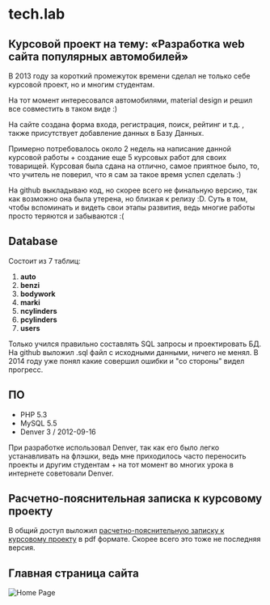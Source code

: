# tech.lab

## Курсовой проект на тему: «Разработка web сайта популярных автомобилей»

В 2013 году за короткий промежуток времени сделал не только себе курсовой проект, но и многим студентам.

На тот момент интересовался автомобилями, material design и решил все совместить в таком виде :)

На сайте создана форма входа, регистрация, поиск, рейтинг и т.д. , также присутствует добавление данных в Базу Данных.

Примерно потребовалось около 2 недель на написание данной курсовой работы + создание еще 5 курсовых работ для своих товарищей. Курсовая была сдана на отлично, самое приятное было, то, что учитель не поверил, что я сам за такое время успел сделать :)

На github выкладываю код, но скорее всего не финальную версию, так как возможно она была утерена, но близкая к релизу :D. Суть в том, чтобы вспоминать и видеть свои этапы развития, ведь многие работы просто теряются и забываются :(
## Database

Состоит из 7 таблиц:

1. **auto**
2. **benzi**
3. **bodywork**
4. **marki**
5. **ncylinders** 
6. **pcylinders**
7. **users**

Только учился правильно составлять SQL запросы и проектировать БД. На github выложил .sql файл с исходными данными, ничего не менял. В 2014 году уже понял какие совершил ошибки и "со стороны" видел прогресс.

## ПО

* PHP 5.3
* MySQL 5.5
* Denver 3 / 2012-09-16

При разработке использовал Denver, так как его было легко устанавливать на флэшки, ведь мне приходилось часто переносить проекты и другим студентам + на тот момент во многих урока в интернете советовали Denver.

## Расчетно-пояснительная записка к курсовому проекту

В общий доступ выложил [расчетно-пояснительную записку к курсовому проекту](http://projects.mypass.cloud/tech/lev13.pdf) в pdf формате. Скорее всего это тоже не последняя версия.

## Главная страница сайта

![Home Page](http://projects.mypass.cloud/tech/index.png)
